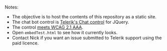 Notes:
- The objective is to host the contents of this repository as a static site.
- The chat bot control is [Telerik's Chat control](https://docs.telerik.com/kendo-ui/api/javascript/ui/chat.html) for JQuery. 
- The control [meets WCAG 2.1 AAA](https://docs.telerik.com/kendo-ui/accessibility/section-508-wcag).
- Open ``embedTest.html`` to see how it currently looks.
- Contact Nick if you want an issue submitted to Telerik support using the paid licence.
